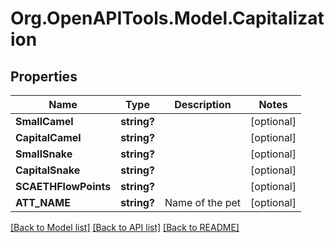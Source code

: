 # Org.OpenAPITools.Model.Capitalization

## Properties

Name | Type | Description | Notes
------------ | ------------- | ------------- | -------------
**SmallCamel** | **string?** |  | [optional] 
**CapitalCamel** | **string?** |  | [optional] 
**SmallSnake** | **string?** |  | [optional] 
**CapitalSnake** | **string?** |  | [optional] 
**SCAETHFlowPoints** | **string?** |  | [optional] 
**ATT_NAME** | **string?** | Name of the pet  | [optional] 

[[Back to Model list]](../README.md#documentation-for-models) [[Back to API list]](../README.md#documentation-for-api-endpoints) [[Back to README]](../README.md)

